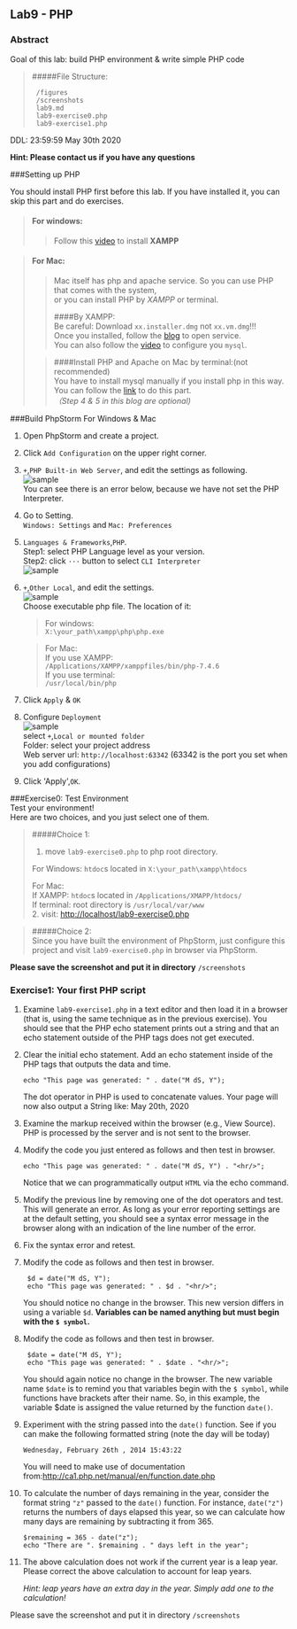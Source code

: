 ## Lab9 - PHP

### Abstract

Goal of this lab: build PHP environment & write simple PHP code  

>#####File Structure:  
>
>      /figures  
>      /screenshots  
>      lab9.md  
>      lab9-exercise0.php  
>      lab9-exercise1.php  

DDL: 23:59:59  May 30th 2020  

__Hint: Please contact us if you have any questions__  

###Setting up PHP  

You should install PHP first before this lab. If you have installed it, you can skip this part and do exercises.  
>#### For windows:  
>>Follow this [video](https://mooc1-1.chaoxing.com/nodedetailcontroller/visitnodedetail?courseId=203371380&knowledgeId=147185698) to install **XAMPP**  

>#### For Mac:  
>>Mac itself has php and apache service. So you can use PHP that comes with the system,   
>or you can install  PHP by _XAMPP_ or terminal.  
>>
>>####By XAMPP:  
>>Be careful: Download `xx.installer.dmg` not `xx.vm.dmg`!!!  
>>Once you installed, follow the [blog]() to open service.  
>>You can also follow the [video](https://mooc1-1.chaoxing.com/nodedetailcontroller/visitnodedetail?courseId=203371380&knowledgeId=147185698) to configure you `mysql`.  
>
>>####Install PHP and Apache on Mac by terminal:(not recommended)  
>>You have to install mysql manually if you install php in this way.  
>>You can follow the [link](https://www.hangge.com/blog/cache/detail_2333.html) to do this part.  
>>_（Step 4 & 5 in this blog are optional)_  
>
###Build PhpStorm For Windows & Mac  
1. Open PhpStorm and create a project.  
2. Click `Add Configuration` on the upper right corner.  
3. `+`,`PHP Built-in Web Server`, and edit the settings as following.    
   ![sample](/figures/1.png)  
   You can see there is an error below, because we have not set the PHP Interpreter.  
4. Go to Setting.    
   `Windows: Settings` and `Mac: Preferences`  
5. `Languages & Frameworks`,`PHP`.  
   Step1: select PHP Language level as your version.  
   Step2: click `···` button to select `CLI Interpreter`  
   ![sample](/figures/2.png)  
6. `+`,`Other Local`, and edit the settings.  
   ![sample](/figures/3.png)  
   Choose executable php file. The location of it:  
   >For windows:  
   >`X:\your_path\xampp\php\php.exe`  
   
   >For Mac:  
   >If you use XAMPP:  
   >`/Applications/XAMPP/xamppfiles/bin/php-7.4.6`  
   >If you use terminal:  
   >`/usr/local/bin/php`  
7. Click `Apply` & `OK`  
8. Configure `Deployment`   
   ![sample](/figures/4.png)  
   select `+`,`Local or mounted folder`  
   Folder: select your project address  
   Web server url: `http://localhost:63342` (63342 is the port you set when you add configurations)  
9. Click 'Apply',`OK`.  
                                                                                                                                                                                                                                                              
                                                                                                                                                                                                                                                                                            

###Exercise0: Test Environment  
Test your environment!  
Here are two choices, and you just select one of them.  

>#####Choice 1:  
> 1. move `lab9-exercise0.php` to php root directory.  
>
>   For Windows: `htdoc`s located in `X:\your_path\xampp\htdocs`    
>   
>   For Mac:   
>      If XAMPP: `htdoc`s located in `/Applications/XMAPP/htdocs/`    
>      If terminal: root directory is `/usr/local/var/www`  
>2. visit: <http://localhost/lab9-exercise0.php>  

>#####Choice 2:  
>Since you have built the environment of PhpStorm, just configure this project and visit `lab9-exercise0.php` in browser via PhpStorm.  

**Please save the screenshot and put it in directory** `/screenshots`  

### Exercise1: Your first PHP script  
1. Examine `lab9‐exercise1.php` in a text editor and then load it in a browser (that is, using the same technique as in the previous exercise). 
You should see that the PHP echo statement prints out a string and that an echo statement outside of the PHP tags does not get executed.  
2. Clear the initial echo statement. Add an echo statement inside of the PHP tags that outputs the data and time.  

   `echo "This page was generated: " . date("M dS, Y");`  
   
   The dot operator in PHP is used to concatenate values. Your page will now also output a String like: May 20th, 2020  
   
3. Examine the markup received within the browser (e.g., View Source). PHP is processed by the server and is not sent to the browser.  
4. Modify the code you just entered as follows and then test in browser.    

   `echo "This page was generated: " . date("M dS, Y") . "<hr/>";`  
   
   Notice that we can programmatically output `HTML` via the echo command.  
5. Modify the previous line by removing one of the dot operators and test.  
   This will generate an error. As long as your error reporting settings are at the default setting, you should see a syntax error message in the browser along with an indication of the line number of the error.  
6. Fix the syntax error and retest.  
7. Modify the code as follows and then test in browser.  

        $d = date("M dS, Y");
        echo "This page was generated: " . $d . "<hr/>";
   
   You should notice no change in the browser. This new version differs in using a variable `$d`. **Variables can be named anything but must begin with the `$ symbol`.**  
8. Modify the code as follows and then test in browser.  

        $date = date("M dS, Y");
        echo "This page was generated: " . $date . "<hr/>";
   You should again notice no change in the browser. The new variable name `$date` is to remind you that variables begin with the `$ symbol`, while functions have brackets after their name. So, in this example, the variable $date is assigned the value returned by the function `date()`.  
9. Experiment with the string passed into the `date()` function. See if you can make the following formatted string (note the day will be today)  

   `Wednesday, February 26th , 2014 15:43:22`
   
   You will need to make use of documentation from:<http://ca1.php.net/manual/en/function.date.php>  
10. To calculate the number of days remaining in the year, consider the format string `"z"` passed to the `date()` function. For instance, `date("z")` returns the numbers of days elapsed this year, so we can calculate how many days are remaining by subtracting it from 365.  

        $remaining = 365 ‐ date("z");
        echo "There are ". $remaining . " days left in the year";
11. The above calculation does not work if the current year is a leap year.  Please correct the above calculation to account for leap years.  
    
    _Hint: leap years have an extra day in the year. Simply add one to the calculation!_

Please save the screenshot and put it in directory `/screenshots`  
